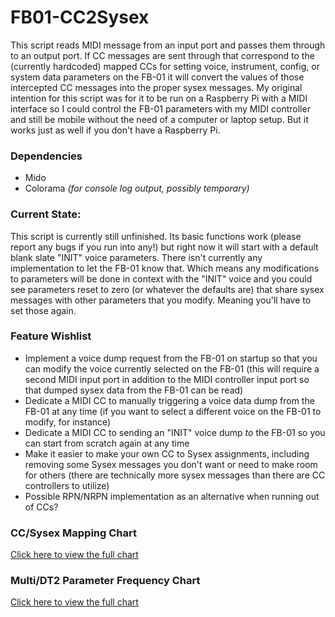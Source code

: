 # FB01-CC2Sysex
This script reads MIDI message from an input port and passes them through to an output port. If CC messages are sent through that correspond to the (currently hardcoded) mapped CCs for setting voice, instrument, config, or system data parameters on the FB-01 it will convert the values of those intercepted CC messages into the proper sysex messages. My original intention for this script was for it to be run on a Raspberry Pi with a MIDI interface so I could control the FB-01 parameters with my MIDI controller and still be mobile without the need of a computer or laptop setup. But it works just as well if you don't have a Raspberry Pi.

### Dependencies
* Mido
* Colorama *(for console log output, possibly temporary)*

### Current State:
This script is currently still unfinished. Its basic functions work (please report any bugs if you run into any!) but right now it will start with a default blank slate "INIT" voice parameters. There isn't currently any implementation to let the FB-01 know that. Which means any modifications to parameters will be done in context with the "INIT" voice and you could see parameters reset to zero (or whatever the defaults are) that share sysex messages with other parameters that you modify. Meaning you'll have to set those again.

### Feature Wishlist
* Implement a voice dump request from the FB-01 on startup so that you can modify the voice currently selected on the FB-01 (this will require a second MIDI input port in addition to the MIDI controller input port so that dumped sysex data from the FB-01 can be read)
* Dedicate a MIDI CC to manually triggering a voice data dump from the FB-01 at any time (if you want to select a different voice on the FB-01 to modify, for instance)
* Dedicate a MIDI CC to sending an "INIT" voice dump _to_ the FB-01 so you can start from scratch again at any time
* Make it easier to make your own CC to Sysex assignments, including removing some Sysex messages you don't want or need to make room for others (there are technically more sysex messages than there are CC controllers to utilize)
* Possible RPN/NRPN implementation as an alternative when running out of CCs?

### CC/Sysex Mapping Chart
[Click here to view the full chart](mappingchart.md)

### Multi/DT2 Parameter Frequency Chart
[Click here to view the full chart](freqmultichart.md)
